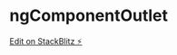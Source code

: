 # ngComponentOutlet

[Edit on StackBlitz ⚡️](https://stackblitz.com/edit/angular-ng-component-outlet-example-rj3vh1)